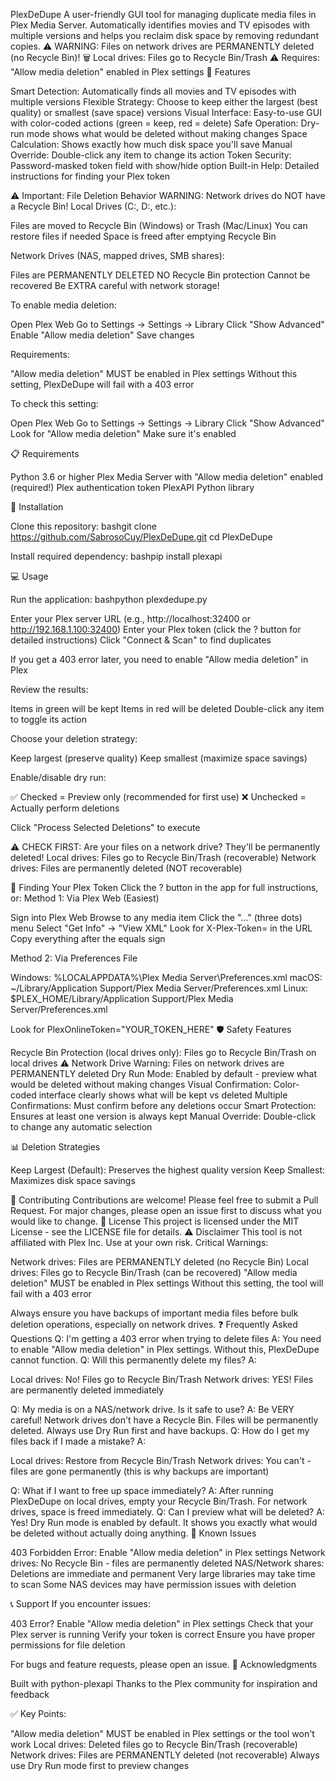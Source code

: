 PlexDeDupe
A user-friendly GUI tool for managing duplicate media files in Plex Media Server. Automatically identifies movies and TV episodes with multiple versions and helps you reclaim disk space by removing redundant copies.
⚠️ WARNING: Files on network drives are PERMANENTLY deleted (no Recycle Bin)!
🗑️ Local drives: Files go to Recycle Bin/Trash
⚠️ Requires: "Allow media deletion" enabled in Plex settings
🎯 Features

Smart Detection: Automatically finds all movies and TV episodes with multiple versions
Flexible Strategy: Choose to keep either the largest (best quality) or smallest (save space) versions
Visual Interface: Easy-to-use GUI with color-coded actions (green = keep, red = delete)
Safe Operation: Dry-run mode shows what would be deleted without making changes
Space Calculation: Shows exactly how much disk space you'll save
Manual Override: Double-click any item to change its action
Token Security: Password-masked token field with show/hide option
Built-in Help: Detailed instructions for finding your Plex token

⚠️ Important: File Deletion Behavior
WARNING: Network drives do NOT have a Recycle Bin!
Local Drives (C:, D:, etc.):

Files are moved to Recycle Bin (Windows) or Trash (Mac/Linux)
You can restore files if needed
Space is freed after emptying Recycle Bin

Network Drives (NAS, mapped drives, SMB shares):

Files are PERMANENTLY DELETED
NO Recycle Bin protection
Cannot be recovered
Be EXTRA careful with network storage!

To enable media deletion:

Open Plex Web
Go to Settings → Settings → Library
Click "Show Advanced"
Enable "Allow media deletion"
Save changes

Requirements:

"Allow media deletion" MUST be enabled in Plex settings
Without this setting, PlexDeDupe will fail with a 403 error

To check this setting:

Open Plex Web
Go to Settings → Settings → Library
Click "Show Advanced"
Look for "Allow media deletion"
Make sure it's enabled

📋 Requirements

Python 3.6 or higher
Plex Media Server with "Allow media deletion" enabled (required!)
Plex authentication token
PlexAPI Python library

🚀 Installation

Clone this repository:
bashgit clone https://github.com/SabrosoCuy/PlexDeDupe.git
cd PlexDeDupe

Install required dependency:
bashpip install plexapi


💻 Usage

Run the application:
bashpython plexdedupe.py

Enter your Plex server URL (e.g., http://localhost:32400 or http://192.168.1.100:32400)
Enter your Plex token (click the ? button for detailed instructions)
Click "Connect & Scan" to find duplicates

If you get a 403 error later, you need to enable "Allow media deletion" in Plex


Review the results:

Items in green will be kept
Items in red will be deleted
Double-click any item to toggle its action


Choose your deletion strategy:

Keep largest (preserve quality)
Keep smallest (maximize space savings)


Enable/disable dry run:

✅ Checked = Preview only (recommended for first use)
❌ Unchecked = Actually perform deletions


Click "Process Selected Deletions" to execute

⚠️ CHECK FIRST: Are your files on a network drive? They'll be permanently deleted!
Local drives: Files go to Recycle Bin/Trash (recoverable)
Network drives: Files are permanently deleted (NOT recoverable)



🔑 Finding Your Plex Token
Click the ? button in the app for full instructions, or:
Method 1: Via Plex Web (Easiest)

Sign into Plex Web
Browse to any media item
Click the "..." (three dots) menu
Select "Get Info" → "View XML"
Look for X-Plex-Token= in the URL
Copy everything after the equals sign

Method 2: Via Preferences File

Windows: %LOCALAPPDATA%\Plex Media Server\Preferences.xml
macOS: ~/Library/Application Support/Plex Media Server/Preferences.xml
Linux: $PLEX_HOME/Library/Application Support/Plex Media Server/Preferences.xml

Look for PlexOnlineToken="YOUR_TOKEN_HERE"
🛡️ Safety Features

Recycle Bin Protection (local drives only): Files go to Recycle Bin/Trash on local drives
⚠️ Network Drive Warning: Files on network drives are PERMANENTLY deleted
Dry Run Mode: Enabled by default - preview what would be deleted without making changes
Visual Confirmation: Color-coded interface clearly shows what will be kept vs deleted
Multiple Confirmations: Must confirm before any deletions occur
Smart Protection: Ensures at least one version is always kept
Manual Override: Double-click to change any automatic selection

📊 Deletion Strategies

Keep Largest (Default): Preserves the highest quality version
Keep Smallest: Maximizes disk space savings

🤝 Contributing
Contributions are welcome! Please feel free to submit a Pull Request. For major changes, please open an issue first to discuss what you would like to change.
📝 License
This project is licensed under the MIT License - see the LICENSE file for details.
⚠️ Disclaimer
This tool is not affiliated with Plex Inc. Use at your own risk.
Critical Warnings:

Network drives: Files are PERMANENTLY deleted (no Recycle Bin)
Local drives: Files go to Recycle Bin/Trash (can be recovered)
"Allow media deletion" MUST be enabled in Plex settings
Without this setting, the tool will fail with a 403 error

Always ensure you have backups of important media files before bulk deletion operations, especially on network drives.
❓ Frequently Asked Questions
Q: I'm getting a 403 error when trying to delete files
A: You need to enable "Allow media deletion" in Plex settings. Without this, PlexDeDupe cannot function.
Q: Will this permanently delete my files?
A:

Local drives: No! Files go to Recycle Bin/Trash
Network drives: YES! Files are permanently deleted immediately

Q: My media is on a NAS/network drive. Is it safe to use?
A: Be VERY careful! Network drives don't have a Recycle Bin. Files will be permanently deleted. Always use Dry Run first and have backups.
Q: How do I get my files back if I made a mistake?
A:

Local drives: Restore from Recycle Bin/Trash
Network drives: You can't - files are gone permanently (this is why backups are important)

Q: What if I want to free up space immediately?
A: After running PlexDeDupe on local drives, empty your Recycle Bin/Trash. For network drives, space is freed immediately.
Q: Can I preview what will be deleted?
A: Yes! Dry Run mode is enabled by default. It shows you exactly what would be deleted without actually doing anything.
🐛 Known Issues

403 Forbidden Error: Enable "Allow media deletion" in Plex settings
Network drives: No Recycle Bin - files are permanently deleted
NAS/Network shares: Deletions are immediate and permanent
Very large libraries may take time to scan
Some NAS devices may have permission issues with deletion

📞 Support
If you encounter issues:

403 Error? Enable "Allow media deletion" in Plex settings
Check that your Plex server is running
Verify your token is correct
Ensure you have proper permissions for file deletion

For bugs and feature requests, please open an issue.
🙏 Acknowledgments

Built with python-plexapi
Thanks to the Plex community for inspiration and feedback


✅ Key Points:

"Allow media deletion" MUST be enabled in Plex settings or the tool won't work
Local drives: Deleted files go to Recycle Bin/Trash (recoverable)
Network drives: Files are PERMANENTLY deleted (not recoverable)
Always use Dry Run mode first to preview changes